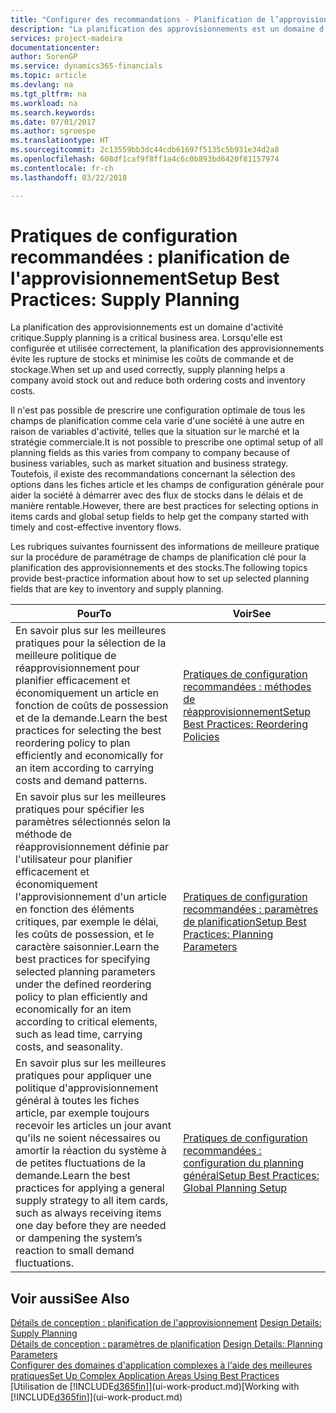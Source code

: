 ```yaml
---
title: "Configurer des recommandations - Planification de l’approvisionnement | Microsoft Docs"
description: "La planification des approvisionnements est un domaine d'activité critique. Lorsqu'elle est configurée et utilisée correctement, la planification des approvisionnements évite les rupture de stocks et minimise les coûts de commande et de stockage."
services: project-madeira
documentationcenter: 
author: SorenGP
ms.service: dynamics365-financials
ms.topic: article
ms.devlang: na
ms.tgt_pltfrm: na
ms.workload: na
ms.search.keywords: 
ms.date: 07/01/2017
ms.author: sgroespe
ms.translationtype: HT
ms.sourcegitcommit: 2c13559bb3dc44cdb61697f5135c5b931e34d2a8
ms.openlocfilehash: 608df1caf9f8ff1a4c6c0b893bd6420f81157974
ms.contentlocale: fr-ch
ms.lasthandoff: 03/22/2018

---
```

# <a name="setup-best-practices-supply-planning"></a><span data-ttu-id="bb6ff-104">Pratiques de configuration recommandées : planification de l'approvisionnement</span><span class="sxs-lookup"><span data-stu-id="bb6ff-104">Setup Best Practices: Supply Planning</span></span>
<span data-ttu-id="bb6ff-105">La planification des approvisionnements est un domaine d'activité critique.</span><span class="sxs-lookup"><span data-stu-id="bb6ff-105">Supply planning is a critical business area.</span></span> <span data-ttu-id="bb6ff-106">Lorsqu'elle est configurée et utilisée correctement, la planification des approvisionnements évite les rupture de stocks et minimise les coûts de commande et de stockage.</span><span class="sxs-lookup"><span data-stu-id="bb6ff-106">When set up and used correctly, supply planning helps a company avoid stock out and reduce both ordering costs and inventory costs.</span></span>  

 <span data-ttu-id="bb6ff-107">Il n'est pas possible de prescrire une configuration optimale de tous les champs de planification comme cela varie d'une société à une autre en raison de variables d'activité, telles que la situation sur le marché et la stratégie commerciale.</span><span class="sxs-lookup"><span data-stu-id="bb6ff-107">It is not possible to prescribe one optimal setup of all planning fields as this varies from company to company because of business variables, such as market situation and business strategy.</span></span> <span data-ttu-id="bb6ff-108">Toutefois, il existe des recommandations concernant la sélection des options dans les fiches article et les champs de configuration générale pour aider la société à démarrer avec des flux de stocks dans le délais et de manière rentable.</span><span class="sxs-lookup"><span data-stu-id="bb6ff-108">However, there are best practices for selecting options in items cards and global setup fields to help get the company started with timely and cost-effective inventory flows.</span></span>  

 <span data-ttu-id="bb6ff-109">Les rubriques suivantes fournissent des informations de meilleure pratique sur la procédure de paramétrage de champs de planification clé pour la planification des approvisionnements et des stocks.</span><span class="sxs-lookup"><span data-stu-id="bb6ff-109">The following topics provide best-practice information about how to set up selected planning fields that are key to inventory and supply planning.</span></span>  

|<span data-ttu-id="bb6ff-110">**Pour**</span><span class="sxs-lookup"><span data-stu-id="bb6ff-110">**To**</span></span>|<span data-ttu-id="bb6ff-111">**Voir**</span><span class="sxs-lookup"><span data-stu-id="bb6ff-111">**See**</span></span>|  
|------------|-------------|  
|<span data-ttu-id="bb6ff-112">En savoir plus sur les meilleures pratiques pour la sélection de la meilleure politique de réapprovisionnement pour planifier efficacement et économiquement un article en fonction de coûts de possession et de la demande.</span><span class="sxs-lookup"><span data-stu-id="bb6ff-112">Learn the best practices for selecting the best reordering policy to plan efficiently and economically for an item according to carrying costs and demand patterns.</span></span>|[<span data-ttu-id="bb6ff-113">Pratiques de configuration recommandées : méthodes de réapprovisionnement</span><span class="sxs-lookup"><span data-stu-id="bb6ff-113">Setup Best Practices: Reordering Policies</span></span>](setup-best-practices-reordering-policies.md)|  
|<span data-ttu-id="bb6ff-114">En savoir plus sur les meilleures pratiques pour spécifier les paramètres sélectionnés selon la méthode de réapprovisionnement définie par l'utilisateur pour planifier efficacement et économiquement l'approvisionnement d'un article en fonction des éléments critiques, par exemple le délai, les coûts de possession, et le caractère saisonnier.</span><span class="sxs-lookup"><span data-stu-id="bb6ff-114">Learn the best practices for specifying selected planning parameters under the defined reordering policy to plan efficiently and economically for an item according to critical elements, such as lead time, carrying costs, and seasonality.</span></span>|[<span data-ttu-id="bb6ff-115">Pratiques de configuration recommandées : paramètres de planification</span><span class="sxs-lookup"><span data-stu-id="bb6ff-115">Setup Best Practices: Planning Parameters</span></span>](setup-best-practices-planning-parameters.md)|  
|<span data-ttu-id="bb6ff-116">En savoir plus sur les meilleures pratiques pour appliquer une politique d'approvisionnement général à toutes les fiches article, par exemple toujours recevoir les articles un jour avant qu'ils ne soient nécessaires ou amortir la réaction du système à de petites fluctuations de la demande.</span><span class="sxs-lookup"><span data-stu-id="bb6ff-116">Learn the best practices for applying a general supply strategy to all item cards, such as always receiving items one day before they are needed or dampening the system’s reaction to small demand fluctuations.</span></span>|[<span data-ttu-id="bb6ff-117">Pratiques de configuration recommandées : configuration du planning général</span><span class="sxs-lookup"><span data-stu-id="bb6ff-117">Setup Best Practices: Global Planning Setup</span></span>](setup-best-practices-global-planning-setup.md)|  

## <a name="see-also"></a><span data-ttu-id="bb6ff-118">Voir aussi</span><span class="sxs-lookup"><span data-stu-id="bb6ff-118">See Also</span></span>  
 <span data-ttu-id="bb6ff-119">[Détails de conception : planification de l'approvisionnement](design-details-supply-planning.md) </span><span class="sxs-lookup"><span data-stu-id="bb6ff-119">[Design Details: Supply Planning](design-details-supply-planning.md) </span></span>  
 <span data-ttu-id="bb6ff-120">[Détails de conception : paramètres de planification](design-details-planning-parameters.md) </span><span class="sxs-lookup"><span data-stu-id="bb6ff-120">[Design Details: Planning Parameters](design-details-planning-parameters.md) </span></span>  
 [<span data-ttu-id="bb6ff-121">Configurer des domaines d'application complexes à l'aide des meilleures pratiques</span><span class="sxs-lookup"><span data-stu-id="bb6ff-121">Set Up Complex Application Areas Using Best Practices</span></span>](set-up-complex-application-areas-using-best-practices.md)  
 <span data-ttu-id="bb6ff-122">[Utilisation de [!INCLUDE[d365fin](includes/d365fin_md.md)]](ui-work-product.md)</span><span class="sxs-lookup"><span data-stu-id="bb6ff-122">[Working with [!INCLUDE[d365fin](includes/d365fin_md.md)]](ui-work-product.md)</span></span>

